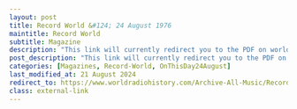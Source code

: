 ```yaml
---
layout: post
title: Record World &#124; 24 August 1976
maintitle: Record World
subtitle: Magazine
description: "This link will currently redirect you to the PDF on worldradiohistory.com Once your viewing the PDF search for &quot;zavaroni&quot;"
post_description: "This link will currently redirect you to the PDF on worldradiohistory.com Once your viewing the PDF search for &quot;zavaroni&quot;"
categories: [Magazines, Record-World, OnThisDay24August]
last_modified_at: 21 August 2024
redirect_to: https://www.worldradiohistory.com/Archive-All-Music/Record-World/70s/74/RW-1974-08-24.pdf
class: external-link
---
```


